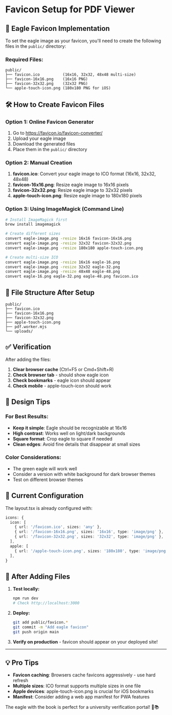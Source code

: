 # Favicon Setup for PDF Viewer

## 🎯 Eagle Favicon Implementation

To set the eagle image as your favicon, you'll need to create the following files in the `public/` directory:

### Required Files:
```
public/
├── favicon.ico          (16x16, 32x32, 48x48 multi-size)
├── favicon-16x16.png    (16x16 PNG)
├── favicon-32x32.png    (32x32 PNG)
└── apple-touch-icon.png (180x180 PNG for iOS)
```

## 🛠️ How to Create Favicon Files

### Option 1: Online Favicon Generator
1. Go to https://favicon.io/favicon-converter/
2. Upload your eagle image
3. Download the generated files
4. Place them in the `public/` directory

### Option 2: Manual Creation
1. **favicon.ico**: Convert your eagle image to ICO format (16x16, 32x32, 48x48)
2. **favicon-16x16.png**: Resize eagle image to 16x16 pixels
3. **favicon-32x32.png**: Resize eagle image to 32x32 pixels  
4. **apple-touch-icon.png**: Resize eagle image to 180x180 pixels

### Option 3: Using ImageMagick (Command Line)
```bash
# Install ImageMagick first
brew install imagemagick

# Create different sizes
convert eagle-image.png -resize 16x16 favicon-16x16.png
convert eagle-image.png -resize 32x32 favicon-32x32.png
convert eagle-image.png -resize 180x180 apple-touch-icon.png

# Create multi-size ICO
convert eagle-image.png -resize 16x16 eagle-16.png
convert eagle-image.png -resize 32x32 eagle-32.png
convert eagle-image.png -resize 48x48 eagle-48.png
convert eagle-16.png eagle-32.png eagle-48.png favicon.ico
```

## 📁 File Structure After Setup
```
public/
├── favicon.ico
├── favicon-16x16.png
├── favicon-32x32.png
├── apple-touch-icon.png
├── pdf.worker.mjs
└── uploads/
```

## ✅ Verification

After adding the files:

1. **Clear browser cache** (Ctrl+F5 or Cmd+Shift+R)
2. **Check browser tab** - should show eagle icon
3. **Check bookmarks** - eagle icon should appear
4. **Check mobile** - apple-touch-icon should work

## 🎨 Design Tips

### For Best Results:
- **Keep it simple**: Eagle should be recognizable at 16x16
- **High contrast**: Works well on light/dark backgrounds
- **Square format**: Crop eagle to square if needed
- **Clean edges**: Avoid fine details that disappear at small sizes

### Color Considerations:
- The green eagle will work well
- Consider a version with white background for dark browser themes
- Test on different browser themes

## 🔧 Current Configuration

The layout.tsx is already configured with:

```typescript
icons: {
  icon: [
    { url: '/favicon.ico', sizes: 'any' },
    { url: '/favicon-16x16.png', sizes: '16x16', type: 'image/png' },
    { url: '/favicon-32x32.png', sizes: '32x32', type: 'image/png' },
  ],
  apple: [
    { url: '/apple-touch-icon.png', sizes: '180x180', type: 'image/png' },
  ],
}
```

## 🚀 After Adding Files

1. **Test locally:**
   ```bash
   npm run dev
   # Check http://localhost:3000
   ```

2. **Deploy:**
   ```bash
   git add public/favicon.*
   git commit -m "Add eagle favicon"
   git push origin main
   ```

3. **Verify on production** - favicon should appear on your deployed site!

---

## 💡 Pro Tips

- **Favicon caching**: Browsers cache favicons aggressively - use hard refresh
- **Multiple sizes**: ICO format supports multiple sizes in one file
- **Apple devices**: apple-touch-icon.png is crucial for iOS bookmarks
- **Manifest**: Consider adding a web app manifest for PWA features

The eagle with the book is perfect for a university verification portal! 🦅📚
